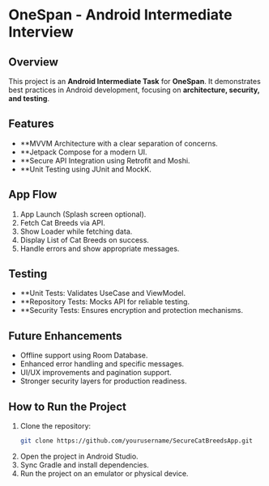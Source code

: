 # OneSpan - Android Intermediate Interview

## Overview
This project is an **Android Intermediate Task** for **OneSpan**. It demonstrates best practices in Android development, focusing on **architecture, security, and testing**.

## Features
- **MVVM Architecture with a clear separation of concerns.
- **Jetpack Compose for a modern UI.
- **Secure API Integration using Retrofit and Moshi.
- **Unit Testing using JUnit and MockK.


## App Flow
1. App Launch (Splash screen optional).
2. Fetch Cat Breeds via API.
3. Show Loader while fetching data.
4. Display List of Cat Breeds on success.
5. Handle errors and show appropriate messages.


## Testing
- **Unit Tests: Validates UseCase and ViewModel.
- **Repository Tests: Mocks API for reliable testing.
- **Security Tests: Ensures encryption and protection mechanisms.

## Future Enhancements
- Offline support using Room Database.
- Enhanced error handling and specific messages.
- UI/UX improvements and pagination support.
- Stronger security layers for production readiness.

## How to Run the Project
1. Clone the repository:
   ```bash
   git clone https://github.com/yourusername/SecureCatBreedsApp.git
2. Open the project in Android Studio.
3. Sync Gradle and install dependencies.
4. Run the project on an emulator or physical device.

